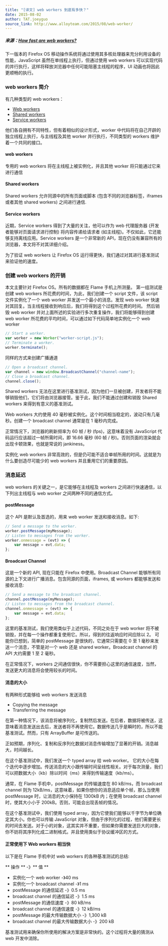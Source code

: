 ```yaml
---
title: "[译文] web workers 到底有多快？"
date: 2015-08-02
author: TAT.joeyguo
source_link: http://www.alloyteam.com/2015/08/web-worker/
---
```


##### 来源：[How fast are web workers?](https://hacks.mozilla.org/2015/07/how-fast-are-web-workers/)

下一版本的 Firefox OS 移动操作系统将通过使用其多核处理器来充分利用设备的性能，JavaScript 虽然在单线程上执行，但通过使用 web workers 可以实现代码的并行执行，这样将释放浏览器中任何可能阻塞主线程的程序，UI 动画也将因此更顺畅的执行。

### [](https://github.com/JoeyGoo/doc/tree/master/web%20workers#web-workers-简介)web workers 简介

有几种类型的 web workers：

-   [Web workers](https://hacks.mozilla.org/2015/07/how-fast-are-web-workers/)
-   [Shared workers](https://developer.mozilla.org/en-US/docs/Web/API/SharedWorker)
-   [Service workers](https://developer.mozilla.org/en-US/docs/Web/API/Service_Worker_API)

他们各自拥有不同特性，但有着相似的设计形式，worker 中代码将在自己开辟的独立线程上执行，与主线程及其他 worker 并行执行，不同类型的 workers 维护着一个共同的接口。

#### [](https://github.com/JoeyGoo/doc/tree/master/web%20workers#web-workers)web workers

专用的 web workers 将在主线程上被实例化，并且其他 worker 将只能通过它来进行通信

#### [](https://github.com/JoeyGoo/doc/tree/master/web%20workers#shared-workers)Shared workers

Shared workers 允许同源中的所有页面或脚本 (包含不同的浏览器标签，iframes 或者其他 shared workers) 之间进行通信.

#### [](https://github.com/JoeyGoo/doc/tree/master/web%20workers#service-workers)Service workers

近期，Service workers 得到了大量的关注，他可以作为 web 代理服务器 (开发者能够对页面请求进行控制) 将内容传递给请求者 (如主线程)。不仅如此，它还能够支持离线应用。Service workers 是一个非常新的 API，现在仍没有兼容所有的浏览器，本文将不对其详细介绍。

为了验证 web workers 让 Firefox OS 运行得更快，我们通过对其进行基准测试来验证他的速度。

### [](https://github.com/JoeyGoo/doc/tree/master/web%20workers#创建web-workers的开销)创建 web workers 的开销

本文主要针对 Firefox OS。所有的数据都在 Flame 手机上所测量。 第一组测试是创建 web workers 所花费的时间，为此，我们创建一个 script 文件，该 script 文件实例化了一个 web worker 并发送一个最小的消息。发现 web worker 快速对其回复。当主线程接收到响应后，我们将得到这个过程所花费的时间。 然后销毁 web worker 并对上面所述的实验进行多次重复操作，我们将能够得到创建 web worker 所花费的平均时间，可以通过如下代码简单地实例化一个 web worker

```javascript
// Start a worker.
var worker = new Worker("worker-script.js");
// Terminate a worker.
worker.terminate();
```

同样的方式来创建广播通道

```javascript
// Open a broadcast channel.
var channel = new window.BroadcastChannel("channel-name");
// Close a broadcast channel.
channel.close();
```

Shared workers 无法在这里进行基准测试，因为他们一旦被创建，开发者将不能够销毁他们，它们将由浏览器接管。鉴于此，我们不能通过创建和销毁 Shared workers 来得到有意义的基准测试。

Web workers 大约使用 40 毫秒被实例化。这个时间相当稳定的，波动只有几毫秒。创建一个 broadcast channel 通常是在 1 毫秒内完成。

正常情况下，浏览器的刷新频率为 60 帧 / 秒 (fps)，这意味着没有 JavaScript 代码运行应该超过一帧所需时间，即 16.66 毫秒 (60 帧 / 秒)。否则页面的渲染就会出现卡顿效果，也就是常说的 jankiness。

实例化 web workers 非常高效的，但是仍可能不适合单帧所用的时间。这就是为什么要创造尽可能少的 web workers 并且重用它们的重要原因。

### [](https://github.com/JoeyGoo/doc/tree/master/web%20workers#消息延迟)消息延迟

web workers 的关键之一，是它能够在主线程及 workers 之间进行快速通信，以下列出主线程与 web worker 之间两种不同的通信方式。

#### [](https://github.com/JoeyGoo/doc/tree/master/web%20workers#postmessage)postMessage

这个 API 是默认及首选的，用来 web worker 发送和接收消息。如下:  

```javascript
// Send a message to the worker.
worker.postMessage(myMessage);
// Listen to messages from the worker.
worker.onmessage = (evt) => {
    var message = evt.data;
};
```

#### [](https://github.com/JoeyGoo/doc/tree/master/web%20workers#broadcast-channel)Broadcast Channel

这是一个新的 API, 现在只能在 Firefox 中使用。Broadcast Channel 能够所有同源的上下文进行广播消息。包含同源的页面，iframes, 或 workers 都能够发送和接收消息:

```javascript
// Send a message to the broadcast channel.
channel.postMessage(myMessage);
// Listen to messages from the broadcast channel.
channel.onmessage = (evt) => {
    var message = evt.data;
};
```

这里的基准测试，我们使用类似于上述代码，不同之处在于 web worker 将不被销毁，并在每一个操作都重复使用它。所以，得到的往返响应时间应除以 2。 可能你已想到，简单的 postMessage 是很快的，它通常只需要在 0 至 1 毫秒来发送一个消息，不管是对一个 web 还是 shared worker。Broadcast channel 的 API 大约需要 1 至 2 毫秒。

在正常情况下，workers 之间通信很快，你不需要担心这里的通信速度，当然，发送更大的消息将会使用较长的时间。

#### [](https://github.com/JoeyGoo/doc/tree/master/web%20workers#消息的大小)消息的大小

有两种形式能够给 web workers 发送消息

-   Copying the message
-   Transferring the message

在第一种情况下，该消息将被序列化，复制然后发送。在后者，数据将被传送，这意味着消息发送出去后，发送者将不再使用它。数据传送几乎是瞬时的，所以不能基准测试。然而，只有 ArrayBuffer 是可传送的。

正如预期，序列化、复制和反序列化数据对消息传输增加了显著的开销。消息越大，时间越长。

在这个基准测试中，我们发送一个 typed array 给 web worker。 它的大小在每个迭代中逐步增加。传送消息的大小跟传输时间呈线性相关。对于每次测量，我们可以把数据大小（kb）除以时间（ms）来得到传输速度（kb/ms）。

通常，在 Flame 手机中，postMessage 的传输速度在 80 kB/ms，而 broadcast channel 则为 12kB/ms，这意味着，如果你想你的消息适应单个帧，那么当使用 postMessage 时，让消息的大小保持在 1300kB 内；在使用 broadcast channel 时，使其大小小于 200kB。否则，可能会出现丢帧的情况。

在这个基准测试中，我们使用 typed array，因为它使我们能够以千字节为单位确定其大小。你也可以传输 JavaScript 对象，但由于序列化的过程，他们需要更长的时间去发送。对于小的对象，这其实并不重要，但如果你需要发送巨大的对象，你不妨将其序列化成二进制格式。并且使用类似于协议缓冲区的方式。

#### [](https://github.com/JoeyGoo/doc/tree/master/web%20workers#正常使用下web-workers相当快)正常使用下 Web workers 相当快

以下是在 Flame 手机中对 web workers 的各种基准测试的总结:

\*\* 操作 \*\* -》\*\* 值 \*\*

-   实例化一个 web worker -》40 ms
-   实例化一个 broadcast channel -》1 ms
-   postMessage 的通信延迟 -》0.5 ms
-   broadcast channel 的通信延迟 -》1.5 ms
-   postMessage 的通信速度 -》80 kB/ms
-   broadcast channel 的通信速度 -》12 kB/ms
-   postMessage 的最大传输数据大小 -》1,300 kB
-   broadcast channel 的最大传输数据大小 -》200 kB

基准测试用来确保你所使用的解决方案是非常快的。这个过程将大量的猜测从 web 开发中消除。